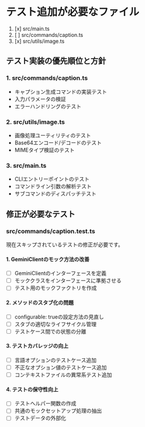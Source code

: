 # テスト追加が必要なファイル

1. [x] src/main.ts
2. [ ] src/commands/caption.ts
3. [x] src/utils/image.ts

## テスト実装の優先順位と方針

### 1. src/commands/caption.ts
- キャプション生成コマンドの実装テスト
- 入力パラメータの検証
- エラーハンドリングのテスト

### 2. src/utils/image.ts
- 画像処理ユーティリティのテスト
- Base64エンコード/デコードのテスト
- MIMEタイプ検証のテスト

### 3. src/main.ts
- CLIエントリーポイントのテスト
- コマンドライン引数の解析テスト
- サブコマンドのディスパッチテスト

## 修正が必要なテスト

### src/commands/caption.test.ts
現在スキップされているテストの修正が必要です。

#### 1. GeminiClientのモック方法の改善
- [ ] GeminiClientのインターフェースを定義
- [ ] モッククラスをインターフェースに準拠させる
- [ ] テスト用のモックファクトリを作成

#### 2. メソッドのスタブ化の問題
- [ ] configurable: trueの設定方法の見直し
- [ ] スタブの適切なライフサイクル管理
- [ ] テストケース間での状態の分離

#### 3. テストカバレッジの向上
- [ ] 言語オプションのテストケース追加
- [ ] 不正なオプション値のテストケース追加
- [ ] コンテキストファイルの異常系テスト追加

#### 4. テストの保守性向上
- [ ] テストヘルパー関数の作成
- [ ] 共通のモックセットアップ処理の抽出
- [ ] テストデータの外部化 